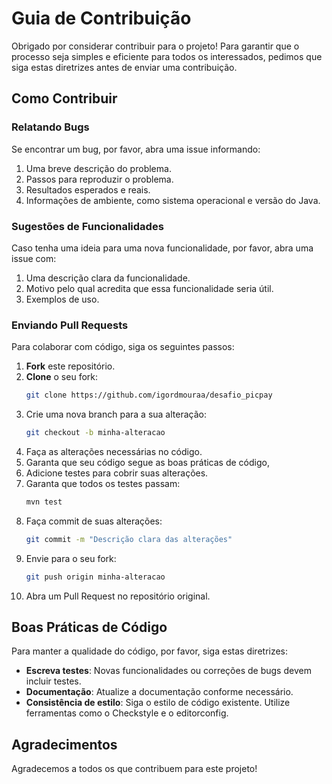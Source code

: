 # Guia de Contribuição

Obrigado por considerar contribuir para o projeto! Para garantir que o processo seja simples e eficiente para todos os interessados, pedimos que siga estas diretrizes antes de enviar uma contribuição.

## Como Contribuir

### Relatando Bugs

Se encontrar um bug, por favor, abra uma issue informando:

1. Uma breve descrição do problema.
2. Passos para reproduzir o problema.
3. Resultados esperados e reais.
4. Informações de ambiente, como sistema operacional e versão do Java.

### Sugestões de Funcionalidades

Caso tenha uma ideia para uma nova funcionalidade, por favor, abra uma issue com:

1. Uma descrição clara da funcionalidade.
2. Motivo pelo qual acredita que essa funcionalidade seria útil.
3. Exemplos de uso.

### Enviando Pull Requests

Para colaborar com código, siga os seguintes passos:

1. **Fork** este repositório.
2. **Clone** o seu fork:
   ```bash
   git clone https://github.com/igordmouraa/desafio_picpay
   ```
3. Crie uma nova branch para a sua alteração:
   ```bash
   git checkout -b minha-alteracao
   ```
4. Faça as alterações necessárias no código.
5. Garanta que seu código segue as boas práticas de código,
6. Adicione testes para cobrir suas alterações.
7. Garanta que todos os testes passam:
   ```bash
   mvn test
   ```
8. Faça commit de suas alterações:
   ```bash
   git commit -m "Descrição clara das alterações"
   ```
9. Envie para o seu fork:
   ```bash
   git push origin minha-alteracao
   ```
10. Abra um Pull Request no repositório original.

## Boas Práticas de Código

Para manter a qualidade do código, por favor, siga estas diretrizes:

- **Escreva testes**: Novas funcionalidades ou correções de bugs devem incluir testes.
- **Documentação**: Atualize a documentação conforme necessário.
- **Consistência de estilo**: Siga o estilo de código existente. Utilize ferramentas como o Checkstyle e o editorconfig.


## Agradecimentos

Agradecemos a todos os que contribuem para este projeto!
